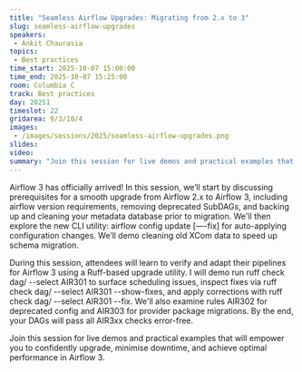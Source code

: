 ```yaml
---
title: "Seamless Airflow Upgrades: Migrating from 2.x to 3"
slug: seamless-airflow-upgrades
speakers:
 - Ankit Chaurasia
topics:
 - Best practices
time_start: 2025-10-07 15:00:00
time_end: 2025-10-07 15:25:00
room: Columbia C
track: Best practices
day: 20251
timeslot: 22
gridarea: 9/3/10/4
images: 
 - /images/sessions/2025/seamless-airflow-upgrades.png
slides:
video:
summary: "Join this session for live demos and practical examples that will empower you to confidently upgrade from Airflow 2, minimise downtime, and achieve optimal performance in Airflow 3."
---
```


Airflow 3 has officially arrived! In this session, we’ll start by discussing prerequisites for a smooth upgrade from Airflow 2.x to Airflow 3, including airflow version requirements, removing deprecated SubDAGs, and backing up and cleaning your metadata database prior to migration. We'll then explore the new CLI utility: airflow config update [—-fix] for auto-applying configuration changes. We’ll demo cleaning old XCom data to speed up schema migration.

During this session, attendees will learn to verify and adapt their pipelines for Airflow 3 using a Ruff-based upgrade utility. I will demo run ruff check dag/ --select AIR301 to surface scheduling issues, inspect fixes via ruff check dag/ --select AIR301 --show-fixes, and apply corrections with ruff check dag/ --select AIR301 --fix. We'll also examine rules AIR302 for deprecated config and AIR303 for provider package migrations. By the end, your DAGs will pass all AIR3xx checks error-free. 

Join this session for live demos and practical examples that will empower you to confidently upgrade, minimise downtime, and achieve optimal performance in Airflow 3.